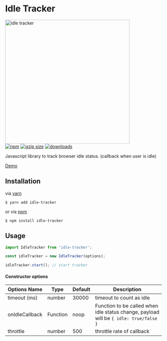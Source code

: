 <p align="center">
  <h1>Idle Tracker</h1>
  <img src="https://media.giphy.com/media/z2YiftHRaPbWw/giphy.gif" width="400" alt="idle tracker">
  <br>
  <a href="https://www.npmjs.org/package/idle-tracker"><img src="https://img.shields.io/npm/v/idle-tracker.svg?style=flat" alt="npm"></a>
  <a href="https://unpkg.com/idle-tracker"><img src="https://img.badgesize.io/https://unpkg.com/idle-tracker/dist/es/index.js?compression=gzip" alt="gzip size"></a>
  <a href="https://www.npmjs.com/package/idle-tracker"><img src="https://img.shields.io/npm/dt/idle-tracker.svg" alt="downloads" ></a>
</p>
Javascript library to track browser idle status. (callback when user is idle)

[Demo](https://roderickhsiao.github.io/idle-tracker/test/)

## Installation

via [yarn](https://yarnpkg.com/en/docs)

```
$ yarn add idle-tracker
```

or via [npm](https://docs.npmjs.com/)

```
$ npm install idle-tracker
```

## Usage

```js
import IdleTracker from 'idle-tracker';

const idleTracker = new IdleTracker(options);

idleTracker.start(); // start tracker
```

#### Constructor options

| Options Name   | Type     | Default | Description                                                                           |
| -------------- | -------- | ------- | ------------------------------------------------------------------------------------- |
| timeout (ms)   | number   | 30000   | timeout to count as idle                                                              |
| onIdleCallback | Function | noop    | Function to be called when idle status change, payload will be `{ idle: true/false }` |
| throttle       | number   | 500     | throttle rate of callback                                                             |
